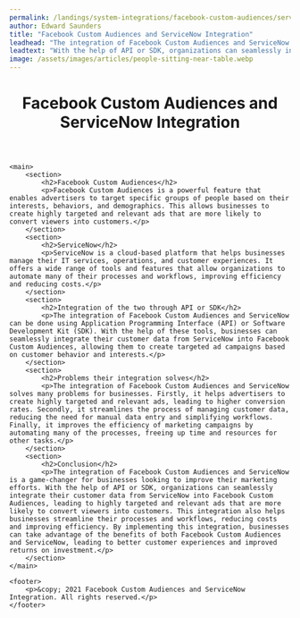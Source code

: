 ```yaml
---
permalink: /landings/system-integrations/facebook-custom-audiences/servicenow
author: Edward Saunders
title: "Facebook Custom Audiences and ServiceNow Integration"
leadhead: "The integration of Facebook Custom Audiences and ServiceNow is a game-changer for businesses looking to improve their marketing efforts"
leadtext: "With the help of API or SDK, organizations can seamlessly integrate their customer data from ServiceNow into Facebook Custom Audiences, leading to highly targeted and relevant ads that are more likely to convert viewers into customers. This integration also helps businesses streamline their processes and workflows, reducing costs and improving efficiency. By implementing this integration, businesses can take advantage of the benefits of both Facebook Custom Audiences and ServiceNow, leading to better customer experiences and improved returns on investment."
image: /assets/images/articles/people-sitting-near-table.webp
---
```

<div class="arttext">
	<header>
		<h1>Facebook Custom Audiences and ServiceNow Integration</h1>
	</header>

	<main>
		<section>
			<h2>Facebook Custom Audiences</h2>
			<p>Facebook Custom Audiences is a powerful feature that enables advertisers to target specific groups of people based on their interests, behaviors, and demographics. This allows businesses to create highly targeted and relevant ads that are more likely to convert viewers into customers.</p>
		</section>
		<section>
			<h2>ServiceNow</h2>
			<p>ServiceNow is a cloud-based platform that helps businesses manage their IT services, operations, and customer experiences. It offers a wide range of tools and features that allow organizations to automate many of their processes and workflows, improving efficiency and reducing costs.</p>
		</section>
		<section>
			<h2>Integration of the two through API or SDK</h2>
			<p>The integration of Facebook Custom Audiences and ServiceNow can be done using Application Programming Interface (API) or Software Development Kit (SDK). With the help of these tools, businesses can seamlessly integrate their customer data from ServiceNow into Facebook Custom Audiences, allowing them to create targeted ad campaigns based on customer behavior and interests.</p>
		</section>
		<section>
			<h2>Problems their integration solves</h2>
			<p>The integration of Facebook Custom Audiences and ServiceNow solves many problems for businesses. Firstly, it helps advertisers to create highly targeted and relevant ads, leading to higher conversion rates. Secondly, it streamlines the process of managing customer data, reducing the need for manual data entry and simplifying workflows. Finally, it improves the efficiency of marketing campaigns by automating many of the processes, freeing up time and resources for other tasks.</p>
		</section>
		<section>
			<h2>Conclusion</h2>
			<p>The integration of Facebook Custom Audiences and ServiceNow is a game-changer for businesses looking to improve their marketing efforts. With the help of API or SDK, organizations can seamlessly integrate their customer data from ServiceNow into Facebook Custom Audiences, leading to highly targeted and relevant ads that are more likely to convert viewers into customers. This integration also helps businesses streamline their processes and workflows, reducing costs and improving efficiency. By implementing this integration, businesses can take advantage of the benefits of both Facebook Custom Audiences and ServiceNow, leading to better customer experiences and improved returns on investment.</p>
		</section>
	</main>

	<footer>
		<p>&copy; 2021 Facebook Custom Audiences and ServiceNow Integration. All rights reserved.</p>
	</footer>

</div>